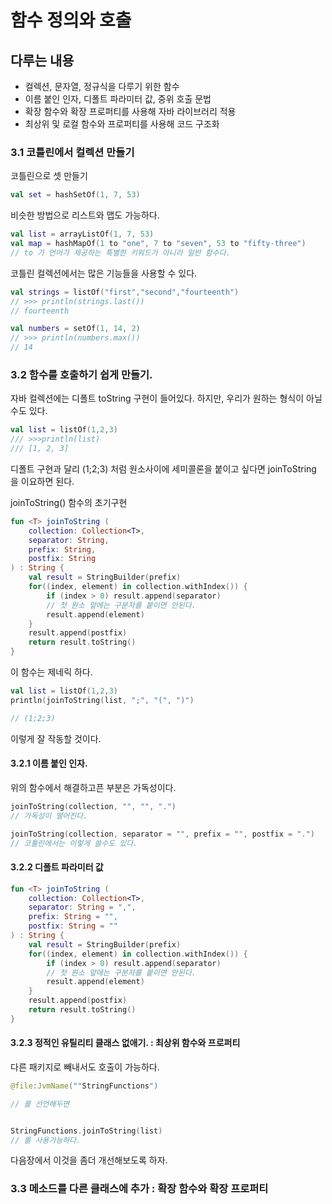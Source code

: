 # 함수 정의와 호출
## 다루는 내용
- 컬렉션, 문자열, 정규식을 다루기 위한 함수
- 이름 붙인 인자, 디폴트 파라미터 값, 중위 호출 문법
- 확장 함수와 확장 프로퍼티를 사용해 자바 라이브러리 적용
- 최상위 및 로컬 함수와 프로퍼티를 사용해 코드 구조화

### 3.1 코틀린에서 컬렉션 만들기

코틀린으로 셋 만들기

```kotlin
val set = hashSetOf(1, 7, 53)
```
비슷한 방법으로 리스트와 맵도 가능하다.
```kotlin
val list = arrayListOf(1, 7, 53)
val map = hashMapOf(1 to "one", 7 to "seven", 53 to "fifty-three")
// to 가 언어가 제공하는 특별한 키워드가 아니라 일반 함수다.
```


코틀린 컬렉션에서는 많은 기능들을 사용할 수 있다.
```kotlin
val strings = listOf("first","second","fourteenth")
// >>> println(strings.last())
// fourteenth

val numbers = setOf(1, 14, 2)
// >>> println(numbers.max())
// 14
```

### 3.2 함수를 호출하기 쉽게 만들기.

자바 컬렉션에는 디폴트 toString 구현이 들어있다.
하지만, 우리가 원하는 형식이 아닐수도 있다.

```kotlin
val list = listOf(1,2,3)
/// >>>println(list)
/// [1, 2, 3]
```

디폴트 구현과 달리 (1;2;3) 처럼 원소사이에 세미콜론을 붙이고 싶다면
joinToString 을 이요하면 된다.

joinToString() 함수의 초기구현

```kotlin
fun <T> joinToString (
    collection: Collection<T>,
    separator: String, 
    prefix: String,
    postfix: String
) : String {
    val result = StringBuilder(prefix)
    for((index, element) in collection.withIndex()) {
        if (index > 0) result.append(separator) 
        // 첫 원소 앞에는 구분자를 붙이면 안된다.
        result.append(element)
    }
    result.append(postfix)
    return result.toString()
}
```

이 함수는 제네릭 하다. 
```kotlin
val list = listOf(1,2,3)
println(joinToString(list, ";", "(", ")")

// (1;2;3)
```
이렇게 잘 작동할 것이다.

#### 3.2.1 이름 붙인 인자.
위의 함수에서 해결하고픈 부분은 가독성이다.

```kotlin
joinToString(collection, "", "", ".")
// 가독성이 떨어진다.

joinToString(collection, separator = "", prefix = "", postfix = ".")
// 코틀린에서는 이렇게 쓸수도 있다.
```

#### 3.2.2 디폴트 파라미터 값

```kotlin
fun <T> joinToString (
    collection: Collection<T>,
    separator: String = ",", 
    prefix: String = "",
    postfix: String = ""
) : String {
    val result = StringBuilder(prefix)
    for((index, element) in collection.withIndex()) {
        if (index > 0) result.append(separator) 
        // 첫 원소 앞에는 구분자를 붙이면 안된다.
        result.append(element)
    }
    result.append(postfix)
    return result.toString()
}
```

#### 3.2.3 정적인 유틸리티 클래스 없애기. : 최상위 함수와 프로퍼티

다른 패키지로 빼내서도 호출이 가능하다.

```kotlin
@file:JvmName(""StringFunctions")

// 를 선언해두면


StringFunctions.joinToString(list)
// 를 사용가능하다.
```
다음장에서 이것을 좀더 개선해보도록 하자.

### 3.3 메소드를 다른 클래스에 추가 : 확장 함수와 확장 프로퍼티

 
